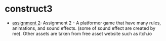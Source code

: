 # construct3

- [assignment 2](https://hyglobalhd.github.io/construct3/assignment2/): Assignment 2 - A platformer game that have many rules, animations, and sound effects. (some of sound effect are created by me). Other assets are taken from free asset website such as itch.io 
